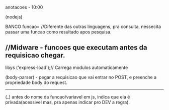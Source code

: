 anotacoes - 10:00

(nodejs)

BANCO funcao=
//Diferente das outras linguagens, pra consulta, nessecita passar uma funcao como resultado apos pesquisa.

## //Midware - funcoes que executam antes da requisicao chegar.

libys
('express-load');// Carrega modulos automaticamente

(body-parser) - pegar a requisicao que vai entrar no POST, e preenche a propriedade body do request.

---

(\_) antes do nome da funcao/variavel em js, indica que ela é privada(acessivel mas, pra apenas indicar pro DEV a regra).
